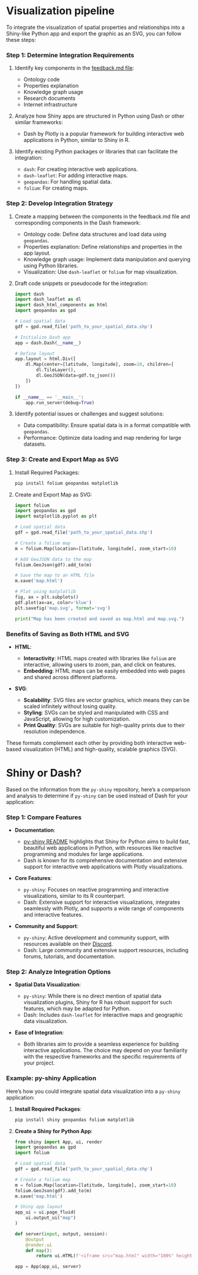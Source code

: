 # Visualization pipeline 

To integrate the visualization of spatial properties and relationships into a Shiny-like Python app and export the graphic as an SVG, you can follow these steps:

### Step 1: Determine Integration Requirements
1. Identify key components in the [feedback.md file](https://github.com/jasonkronemeyer/jasonkronemeyer.github.io/blob/main/dev/feedback.md):
   - Ontology code
   - Properties explanation
   - Knowledge graph usage
   - Research documents
   - Internet infrastructure

2. Analyze how Shiny apps are structured in Python using Dash or other similar frameworks:
   - Dash by Plotly is a popular framework for building interactive web applications in Python, similar to Shiny in R.

3. Identify existing Python packages or libraries that can facilitate the integration:
   - `dash`: For creating interactive web applications.
   - `dash-leaflet`: For adding interactive maps.
   - `geopandas`: For handling spatial data.
   - `folium`: For creating maps.

### Step 2: Develop Integration Strategy
1. Create a mapping between the components in the feedback.md file and corresponding components in the Dash framework:
   - Ontology code: Define data structures and load data using `geopandas`.
   - Properties explanation: Define relationships and properties in the app layout.
   - Knowledge graph usage: Implement data manipulation and querying using Python libraries.
   - Visualization: Use `dash-leaflet` or `folium` for map visualization.

2. Draft code snippets or pseudocode for the integration:
   ```python
   import dash
   import dash_leaflet as dl
   import dash_html_components as html
   import geopandas as gpd

   # Load spatial data
   gdf = gpd.read_file('path_to_your_spatial_data.shp')

   # Initialize Dash app
   app = dash.Dash(__name__)

   # Define layout
   app.layout = html.Div([
       dl.Map(center=[latitude, longitude], zoom=10, children=[
           dl.TileLayer(),
           dl.GeoJSON(data=gdf.to_json())
       ])
   ])

   if __name__ == '__main__':
       app.run_server(debug=True)
   ```

3. Identify potential issues or challenges and suggest solutions:
   - Data compatibility: Ensure spatial data is in a format compatible with `geopandas`.
   - Performance: Optimize data loading and map rendering for large datasets.

### Step 3: Create and Export Map as SVG
1. Install Required Packages:
   ```bash
   pip install folium geopandas matplotlib
   ```

2. Create and Export Map as SVG:
   ```python
   import folium
   import geopandas as gpd
   import matplotlib.pyplot as plt

   # Load spatial data
   gdf = gpd.read_file('path_to_your_spatial_data.shp')

   # Create a folium map
   m = folium.Map(location=[latitude, longitude], zoom_start=10)

   # Add GeoJSON data to the map
   folium.GeoJson(gdf).add_to(m)

   # Save the map to an HTML file
   m.save('map.html')

   # Plot using matplotlib
   fig, ax = plt.subplots()
   gdf.plot(ax=ax, color='blue')
   plt.savefig('map.svg', format='svg')

   print("Map has been created and saved as map.html and map.svg.")
   ```

### Benefits of Saving as Both HTML and SVG
- **HTML**:
  - **Interactivity**: HTML maps created with libraries like `folium` are interactive, allowing users to zoom, pan, and click on features.
  - **Embedding**: HTML maps can be easily embedded into web pages and shared across different platforms.

- **SVG**:
  - **Scalability**: SVG files are vector graphics, which means they can be scaled infinitely without losing quality.
  - **Styling**: SVGs can be styled and manipulated with CSS and JavaScript, allowing for high customization.
  - **Print Quality**: SVGs are suitable for high-quality prints due to their resolution independence.

These formats complement each other by providing both interactive web-based visualization (HTML) and high-quality, scalable graphics (SVG).

# Shiny or Dash?

Based on the information from the `py-shiny` repository, here’s a comparison and analysis to determine if `py-shiny` can be used instead of Dash for your application:

### Step 1: Compare Features
- **Documentation**:
  - [py-shiny README](https://github.com/jasonkronemeyer/py-shiny/blob/main/README.md) highlights that Shiny for Python aims to build fast, beautiful web applications in Python, with resources like reactive programming and modules for large applications.
  - Dash is known for its comprehensive documentation and extensive support for interactive web applications with Plotly visualizations.

- **Core Features**:
  - `py-shiny`: Focuses on reactive programming and interactive visualizations, similar to its R counterpart.
  - Dash: Extensive support for interactive visualizations, integrates seamlessly with Plotly, and supports a wide range of components and interactive features.

- **Community and Support**:
  - `py-shiny`: Active development and community support, with resources available on their [Discord](https://discord.gg/yMGCamUMnS).
  - Dash: Large community and extensive support resources, including forums, tutorials, and documentation.

### Step 2: Analyze Integration Options
- **Spatial Data Visualization**:
  - `py-shiny`: While there is no direct mention of spatial data visualization plugins, Shiny for R has robust support for such features, which may be adapted for Python.
  - Dash: Includes `dash-leaflet` for interactive maps and geographic data visualization.

- **Ease of Integration**:
  - Both libraries aim to provide a seamless experience for building interactive applications. The choice may depend on your familiarity with the respective frameworks and the specific requirements of your project.

### Example: py-shiny Application
Here’s how you could integrate spatial data visualization into a `py-shiny` application:

1. **Install Required Packages**:
   ```bash
   pip install shiny geopandas folium matplotlib
   ```

2. **Create a Shiny for Python App**:
   ```python
   from shiny import App, ui, render
   import geopandas as gpd
   import folium

   # Load spatial data
   gdf = gpd.read_file('path_to_your_spatial_data.shp')

   # Create a folium map
   m = folium.Map(location=[latitude, longitude], zoom_start=10)
   folium.GeoJson(gdf).add_to(m)
   m.save('map.html')

   # Shiny app layout
   app_ui = ui.page_fluid(
       ui.output_ui("map")
   )

   def server(input, output, session):
       @output
       @render.ui
       def map():
           return ui.HTML(f'<iframe src="map.html" width="100%" height="600"></iframe>')

   app = App(app_ui, server)
   ```